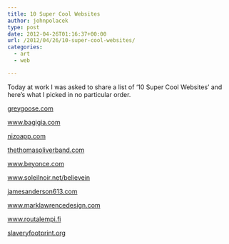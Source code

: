 ```yaml
---
title: 10 Super Cool Websites
author: johnpolacek
type: post
date: 2012-04-26T01:16:37+00:00
url: /2012/04/26/10-super-cool-websites/
categories:
  - art
  - web

---
```


Today at work I was asked to share a list of &lsquo;10 Super Cool Websites&rsquo; and here&rsquo;s what I picked in no particular order.

<a href="http://greygoose.com" target="_blank" rel="noopener noreferrer">greygoose.com</a>
  
www.bagigia.com
  
<a href="http://nizoapp.com" target="_blank" rel="noopener noreferrer">nizoapp.com</a>
  
<a href="http://thethomasoliverband.com" target="_blank" rel="noopener noreferrer">thethomasoliverband.com</a>
  
<a href="http://www.beyonce.com" target="_blank" rel="noopener noreferrer">www.beyonce.com</a>
  
www.soleilnoir.net/believein
  
<a href="http://jamesanderson613.com" target="_blank" rel="noopener noreferrer">jamesanderson613.com</a>
  
<a href="http://www.marklawrencedesign.com" target="_blank" rel="noopener noreferrer">www.marklawrencedesign.com</a>
  
<a href="http://www.routalempi.fi" target="_blank" rel="noopener noreferrer">www.routalempi.fi</a>
  
<a href="http://slaveryfootprint.org/" target="_blank" rel="noopener noreferrer">slaveryfootprint.org</a>